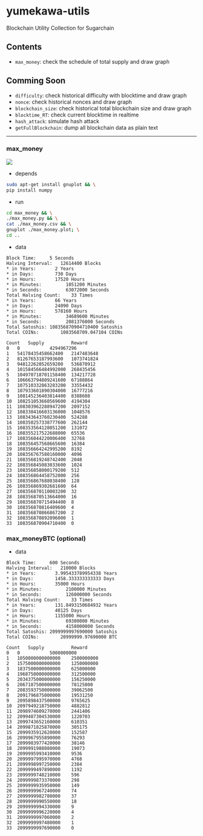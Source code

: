 # yumekawa-utils
Blockchain Utility Collection for Sugarchain

## Contents
 - `max_money`: check the schedule of total supply and draw graph

## Comming Soon
 - `difficulty`: check historical difficulty with blocktime and draw graph
 - `nonce`: check historical nonces and draw graph
 - `blockchain_size`: check historical total blockchain size and draw graph
 - `blocktime_RT`: check current blocktime in realtime
 - `hash_attack`: simulate hash attack
 - `getFullBlockchain`: dump all blockchain data as plain text

-----

### max_money
![](https://github.com/sugarchain-project/yumekawa-utils/blob/master/max_money/max_money.png)

 - depends
```bash
sudo apt-get install gnuplot && \
pip install numpy
```

 - run
```bash
cd max_money && \
./max_money.py && \
cat ./max_money.csv && \
gnuplot ./max_money.plot; \
cd ..
```

 - data
```
Block Time:		5 Seconds
Halving Interval:	12614400 Blocks
* in Years:		  2 Years
* in Days:		  730 Days
* in Hours:		  17520 Hours
* in Minutes:		  1051200 Minutes
* in Seconds:		  63072000 Seconds
Total Halving Count:	33 Times
* in Years:		  66 Years
* in Days:		  24090 Days
* in Hours:		  578160 Hours
* in Minutes:		  34689600 Minutes
* in Seconds:		  2081376000 Seconds
Total Satoshis:	108356870904710400 Satoshis
Total COINs:		1083568709.047104 COINs

Count	Supply			Reward
0	0			4294967296
1	54178435458662400	2147483648
2	81267653187993600	1073741824
3	94812262052659200	536870912
4	101584566484992000	268435456
5	104970718701158400	134217728
6	106663794809241600	67108864
7	107510332863283200	33554432
8	107933601890304000	16777216
9	108145236403814400	8388608
10	108251053660569600	4194304
11	108303962288947200	2097152
12	108330416603136000	1048576
13	108343643760230400	524288
14	108350257338777600	262144
15	108353564128051200	131072
16	108355217522688000	65536
17	108356044220006400	32768
18	108356457568665600	16384
19	108356664242995200	8192
20	108356767580160000	4096
21	108356819248742400	2048
22	108356845083033600	1024
23	108356858000179200	512
24	108356864458752000	256
25	108356867688038400	128
26	108356869302681600	64
27	108356870110003200	32
28	108356870513664000	16
29	108356870715494400	8
30	108356870816409600	4
31	108356870866867200	2
32	108356870892096000	1
33	108356870904710400	0
```

### max_moneyBTC (optional)
<!-- ![](https://github.com/sugarchain-project/yumekawa-utils/blob/master/max_moneyBTC/max_moneyBTC.png) -->

 - data
```
Block Time:		600 Seconds
Halving Interval:	210000 Blocks
* in Years:		  3.995433789954338 Years
* in Days:		  1458.333333333333 Days
* in Hours:		  35000 Hours
* in Minutes:		  2100000 Minutes
* in Seconds:		  126000000 Seconds
Total Halving Count:	33 Times
* in Years:		  131.8493150684932 Years
* in Days:		  48125 Days
* in Hours:		  1155000 Hours
* in Minutes:		  69300000 Minutes
* in Seconds:		  4158000000 Seconds
Total Satoshis:	2099999997690000 Satoshis
Total COINs:		20999999.97690000 BTC

Count	Supply			Reward
0	0			5000000000
1	1050000000000000	2500000000
2	1575000000000000	1250000000
3	1837500000000000	625000000
4	1968750000000000	312500000
5	2034375000000000	156250000
6	2067187500000000	78125000
7	2083593750000000	39062500
8	2091796875000000	19531250
9	2095898437500000	9765625
10	2097949218750000	4882812
11	2098974609270000	2441406
12	2099487304530000	1220703
13	2099743652160000	610351
14	2099871825870000	305175
15	2099935912620000	152587
16	2099967955890000	76293
17	2099983977420000	38146
18	2099991988080000	19073
19	2099995993410000	9536
20	2099997995970000	4768
21	2099998997250000	2384
22	2099999497890000	1192
23	2099999748210000	596
24	2099999873370000	298
25	2099999935950000	149
26	2099999967240000	74
27	2099999982780000	37
28	2099999990550000	18
29	2099999994330000	9
30	2099999996220000	4
31	2099999997060000	2
32	2099999997480000	1
33	2099999997690000	0
```